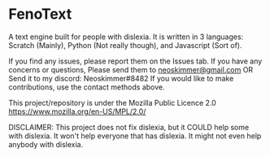 # FenoText
A text engine built for people with dislexia. It is written in 3 languages: Scratch (Mainly), Python (Not really though), and Javascript (Sort of). 

If you find any issues, please report them on the Issues tab.
If you have any concerns or questions, Please send them to neoskimmer@gmail.com OR Send it to my discord: Neoskimmer#8482
If you would like to make contributions, use the contact methods above.

This project/repository is under the Mozilla Public Licence 2.0
https://www.mozilla.org/en-US/MPL/2.0/

DISCLAIMER: This project does not fix dislexia, but it COULD help some with dislexia. It won't help everyone that has dislexia. It might not even help anybody with dislexia.
